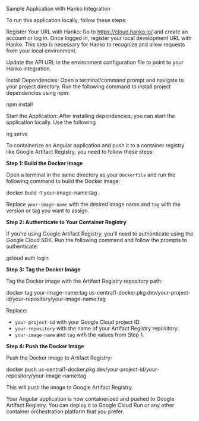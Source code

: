 Sample Application with Hanko Integration

To run this application locally, follow these steps:

Register Your URL with Hanko:
Go to https://cloud.hanko.io/ and create an account or log in.
Once logged in, register your local development URL with Hanko. This step is necessary for Hanko to recognize and allow requests from your local environment. 

Update the API URL in the environment configuration file to point to your Hanko integration. 

Install Dependencies:
Open a terminal/command prompt and navigate to your project directory.
Run the following command to install project dependencies using npm:

npm install

Start the Application:
After installing dependencies, you can start the application locally. Use the following 

ng serve


To containerize an Angular application and push it to a container registry like Google Artifact Registry, you need to follow these steps:


**Step 1: Build the Docker Image**

Open a terminal in the same directory as your `Dockerfile` and run the following command to build the Docker image:

docker build -t your-image-name:tag .

Replace `your-image-name` with the desired image name and `tag` with the version or tag you want to assign.

**Step 2: Authenticate to Your Container Registry**

If you're using Google Artifact Registry, you'll need to authenticate using the Google Cloud SDK. Run the following command and follow the prompts to authenticate:

gcloud auth login

**Step 3: Tag the Docker Image**

Tag the Docker image with the Artifact Registry repository path:

docker tag your-image-name:tag us-central1-docker.pkg.dev/your-project-id/your-repository/your-image-name:tag

Replace:
- `your-project-id` with your Google Cloud project ID.
- `your-repository` with the name of your Artifact Registry repository.
- `your-image-name` and `tag` with the values from Step 1.

**Step 4: Push the Docker Image**

Push the Docker image to Artifact Registry:

docker push us-central1-docker.pkg.dev/your-project-id/your-repository/your-image-name:tag

This will push the image to Google Artifact Registry.

Your Angular application is now containerized and pushed to Google Artifact Registry. You can deploy it to Google Cloud Run or any other container orchestration platform that you prefer.